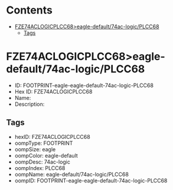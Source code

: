 



Contents
========

* [FZE74ACLOGICPLCC68>eagle-default/74ac-logic/PLCC68](#fze74aclogicplcc68eagle-default74ac-logicplcc68)
	* [Tags](#tags)

# FZE74ACLOGICPLCC68>eagle-default/74ac-logic/PLCC68

- ID: FOOTPRINT-eagle-eagle-default-74ac-logic-PLCC68
- Hex ID: FZE74ACLOGICPLCC68
- Name: 
- Description: 

## Tags

- hexID: FZE74ACLOGICPLCC68
- oompType: FOOTPRINT
- oompSize: eagle
- oompColor: eagle-default
- oompDesc: 74ac-logic
- oompIndex: PLCC68
- oompName: eagle-default/74ac-logic/PLCC68
- oompID: FOOTPRINT-eagle-eagle-default-74ac-logic-PLCC68

